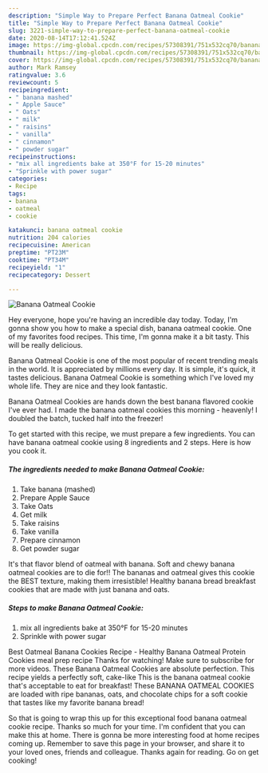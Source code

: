 ```yaml
---
description: "Simple Way to Prepare Perfect Banana Oatmeal Cookie"
title: "Simple Way to Prepare Perfect Banana Oatmeal Cookie"
slug: 3221-simple-way-to-prepare-perfect-banana-oatmeal-cookie
date: 2020-08-14T17:12:41.524Z
image: https://img-global.cpcdn.com/recipes/57308391/751x532cq70/banana-oatmeal-cookie-recipe-main-photo.jpg
thumbnail: https://img-global.cpcdn.com/recipes/57308391/751x532cq70/banana-oatmeal-cookie-recipe-main-photo.jpg
cover: https://img-global.cpcdn.com/recipes/57308391/751x532cq70/banana-oatmeal-cookie-recipe-main-photo.jpg
author: Mark Ramsey
ratingvalue: 3.6
reviewcount: 5
recipeingredient:
- " banana mashed"
- " Apple Sauce"
- " Oats"
- " milk"
- " raisins"
- " vanilla"
- " cinnamon"
- " powder sugar"
recipeinstructions:
- "mix all ingredients bake at 350°F for 15-20 minutes"
- "Sprinkle with power sugar"
categories:
- Recipe
tags:
- banana
- oatmeal
- cookie

katakunci: banana oatmeal cookie 
nutrition: 204 calories
recipecuisine: American
preptime: "PT23M"
cooktime: "PT34M"
recipeyield: "1"
recipecategory: Dessert

---
```



![Banana Oatmeal Cookie](https://img-global.cpcdn.com/recipes/57308391/751x532cq70/banana-oatmeal-cookie-recipe-main-photo.jpg)

Hey everyone, hope you're having an incredible day today. Today, I'm gonna show you how to make a special dish, banana oatmeal cookie. One of my favorites food recipes. This time, I'm gonna make it a bit tasty. This will be really delicious.

Banana Oatmeal Cookie is one of the most popular of recent trending meals in the world. It is appreciated by millions every day. It is simple, it's quick, it tastes delicious. Banana Oatmeal Cookie is something which I've loved my whole life. They are nice and they look fantastic.

Banana Oatmeal Cookies are hands down the best banana flavored cookie I&#39;ve ever had. I made the banana oatmeal cookies this morning - heavenly! I doubled the batch, tucked half into the freezer!


To get started with this recipe, we must prepare a few ingredients. You can have banana oatmeal cookie using 8 ingredients and 2 steps. Here is how you cook it.

<!--inarticleads1-->

##### The ingredients needed to make Banana Oatmeal Cookie:

1. Take  banana (mashed)
1. Prepare  Apple Sauce
1. Take  Oats
1. Get  milk
1. Take  raisins
1. Take  vanilla
1. Prepare  cinnamon
1. Get  powder sugar


It&#39;s that flavor blend of oatmeal with banana. Soft and chewy banana oatmeal cookies are to die for!! The bananas and oatmeal gives this cookie the BEST texture, making them irresistible! Healthy banana bread breakfast cookies that are made with just banana and oats. 

<!--inarticleads2-->

##### Steps to make Banana Oatmeal Cookie:

1. mix all ingredients bake at 350°F for 15-20 minutes
1. Sprinkle with power sugar


Best Oatmeal Banana Cookies Recipe - Healthy Banana Oatmeal Protein Cookies meal prep recipe Thanks for watching! Make sure to subscribe for more videos. These Banana Oatmeal Cookies are absolute perfection. This recipe yields a perfectly soft, cake-like This is the banana oatmeal cookie that&#39;s acceptable to eat for breakfast! These BANANA OATMEAL COOKIES are loaded with ripe bananas, oats, and chocolate chips for a soft cookie that tastes like my favorite banana bread! 

So that is going to wrap this up for this exceptional food banana oatmeal cookie recipe. Thanks so much for your time. I'm confident that you can make this at home. There is gonna be more interesting food at home recipes coming up. Remember to save this page in your browser, and share it to your loved ones, friends and colleague. Thanks again for reading. Go on get cooking!
